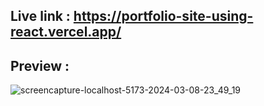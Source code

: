 ## Live link : https://portfolio-site-using-react.vercel.app/
## Preview : 

![screencapture-localhost-5173-2024-03-08-23_49_19](https://github.com/Abdullah-Hasan-Sajjad/React-Playground/assets/64843174/d6456153-c91a-45b4-810e-f1cfba981f08)
